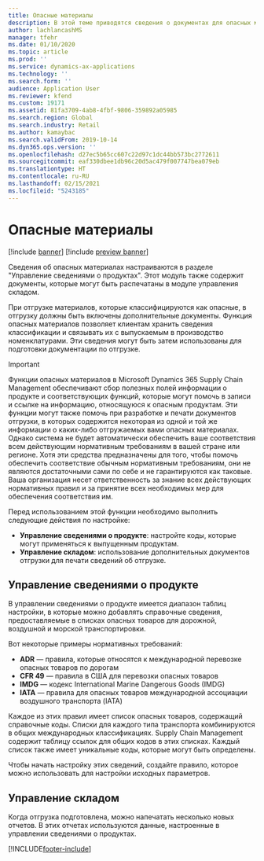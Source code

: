 ```yaml
---
title: Опасные материалы
description: В этой теме приводятся сведения о документах для опасных материалов и информации, которая хранится в вашей среде.
author: lachlancashMS
manager: tfehr
ms.date: 01/10/2020
ms.topic: article
ms.prod: ''
ms.service: dynamics-ax-applications
ms.technology: ''
ms.search.form: ''
audience: Application User
ms.reviewer: kfend
ms.custom: 19171
ms.assetid: 81fa3709-4ab8-4fbf-9806-359892a05985
ms.search.region: Global
ms.search.industry: Retail
ms.author: kamaybac
ms.search.validFrom: 2019-10-14
ms.dyn365.ops.version: ''
ms.openlocfilehash: d27ec5b65cc607c22d97c1dc44bb573bc2772611
ms.sourcegitcommit: eaf330dbee1db96c20d5ac479f007747bea079eb
ms.translationtype: HT
ms.contentlocale: ru-RU
ms.lasthandoff: 02/15/2021
ms.locfileid: "5243185"
---
```

# <a name="hazardous-materials"></a>Опасные материалы

[!include [banner](../includes/banner.md)]
[!include [preview banner](../includes/preview-banner.md)]

Сведения об опасных материалах настраиваются в разделе "Управление сведениями о продуктах". Этот модуль также содержит документы, которые могут быть распечатаны в модуле управления складом.

При отгрузке материалов, которые классифицируются как опасные, в отгрузку должны быть включены дополнительные документы. Функция опасных материалов позволяет клиентам хранить сведения классификации и связывать их с выпускаемым в производство номенклатурами. Эти сведения могут быть затем использованы для подготовки документации по отгрузке.

> [!IMPORTANT]
> Функции опасных материалов в Microsoft Dynamics 365 Supply Chain Management обеспечивают сбор полезных полей информации о продукте и соответствующих функций, которые могут помочь в записи и ссылке на информацию, относящуюся к опасным продуктам. Эти функции могут также помочь при разработке и печати документов отгрузки, в которых содержится некоторая из одной и той же информации о каких-либо отгружаемых вами опасных материалах. Однако система не будет автоматически обеспечить ваше соответствия всем действующим нормативным требованиям в вашей стране или регионе. Хотя эти средства предназначены для того, чтобы помочь обеспечить соответствие обычным нормативным требованиям, они не являются достаточными сами по себе и не гарантируются как таковые. Ваша организация несет ответственность за знание всех действующих нормативных правил и за принятие всех необходимых мер для обеспечения соответствия им.

Перед использованием этой функции необходимо выполнить следующие действия по настройке:

- **Управление сведениями о продукте**: настройте коды, которые могут применяться к выпущенным продуктам.
- **Управление складом**: использование дополнительных документов отгрузки для печати сведений об отгрузке.

## <a name="product-information-management"></a>Управление сведениями о продукте

В управлении сведениями о продукте имеется диапазон таблиц настройки, в которые можно добавлять справочные сведения, предоставляемые в списках опасных товаров для дорожной, воздушной и морской транспортировки.

Вот некоторые примеры нормативных требований:

- **ADR** — правила, которые относятся к международной перевозке опасных товаров по дорогам
- **CFR 49** — правила в США для перевозки опасных товаров
- **IMDG** — кодекс International Marine Dangerous Goods (IMDG)
- **IATA** — правила для опасных товаров международной ассоциации воздушного транспорта (IATA)

Каждое из этих правил имеет список опасных товаров, содержащий справочные коды. Списки для каждого типа транспорта комбинируются в общих международных классификациях. Supply Chain Management содержит таблицу ссылок для общих кодов в этих списках. Каждый список также имеет уникальные коды, которые могут быть определены.

Чтобы начать настройку этих сведений, создайте правило, которое можно использовать для настройки исходных параметров.

## <a name="warehouse-management"></a>Управление складом

Когда отгрузка подготовлена, можно напечатать несколько новых отчетов. В этих отчетах используются данные, настроенные в управлении сведениями о продуктах.


[!INCLUDE[footer-include](../../includes/footer-banner.md)]